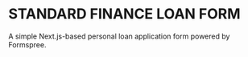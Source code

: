# STANDARD FINANCE LOAN FORM

A simple Next.js-based personal loan application form powered by Formspree.
